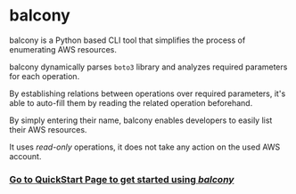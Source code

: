 # balcony

balcony is a Python based CLI tool that simplifies the process of enumerating AWS resources.

balcony dynamically parses `boto3` library and analyzes required parameters for each operation.

By establishing relations between operations over required parameters, it's able to auto-fill them by reading the related operation beforehand.

By simply entering their name, balcony enables developers to easily list their AWS resources.

It uses _read-only_ operations, it does not take any action on the used AWS account.

### [**Go to QuickStart Page to get started using _balcony_**](quickstart.md)
